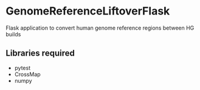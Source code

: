 # GenomeReferenceLiftoverFlask
Flask application to convert human genome reference regions between HG builds

## Libraries required
- pytest
- CrossMap
- numpy

